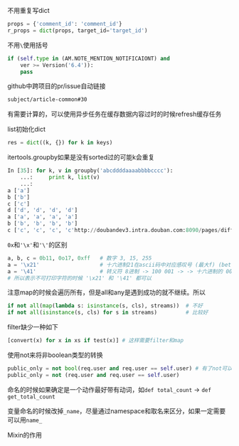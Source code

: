 不用重复写dict
```python
props = {'comment_id': 'comment_id'}
r_props = dict(props, target_id='target_id')
```


不用`\`使用括号
```python
if (self.type in (AM.NOTE_MENTION_NOTIFICAIONT) and 
    ver >= Version('6.4')):
    pass
```


github中跨项目的pr/issue自动链接
```markdown
subject/article-common#30
```


有需要计算的，可以使用异步任务在缓存数据内容过时的时候refresh缓存任务


list初始化dict
```python
res = dict((k, {}) for k in keys)
```


itertools.groupby如果是没有sorted过的可能k会重复
```python
In [35]: for k, v in groupby('abcddddaaaabbbbcccc'):
    ...:     print k, list(v)
    ...:
a ['a']
b ['b']
c ['c']
d ['d', 'd', 'd', 'd']
a ['a', 'a', 'a', 'a']
b ['b', 'b', 'b', 'b']
c ['c', 'c', 'c', 'c'http://doubandev3.intra.douban.com:8090/pages/diffpagesbyversion.action?pageId=65855&selectedPageVersions=3&selectedPageVersions=4
```


`0x`和`'\x'`和`'\'`的区别
```python
a, b, c = 0b11, 0o17, 0xff   # 数字 3, 15, 255
a = '\x21'                   # 十六进制21在ascii码中对应感叹号 (最大f) (better) (表示范围只有U+0000~U+00FF)
a = '\41'                    # 转义符 8进制 -> 100 001 -> -> 十六进制的 0010 0001 -> ascii码中的感叹号 (最大7)
# 所以表示不可打印字符的时候 '\x21' 和 '\41' 都可以
```


注意map的时候会遍历所有，但是all和any是遇到成功的就不继续。所以
```python
if not all(map(lambda s: isinstance(s, cls), streams))  # 不好
if not all(isinstance(s, cls) for s in streams)         # 比较好
```


filter缺少一种如下
```python
[convert(x) for x in xs if test(x)] # 这样需要filter和map
```


使用not来将非boolean类型的转换
```python
public_only = not bool(req.user and req.user == self.user) # 有了not可以不要bool
public_only = not (req.user and req.user == self.user)
```


命名的时候如果确定是一个动作最好带有动词，如`def total_count` -> `def get_total_count`


变量命名的时候改掉`_name`，尽量通过namespace和取名来区分，如果一定需要可以用`name_`


Mixin的作用

